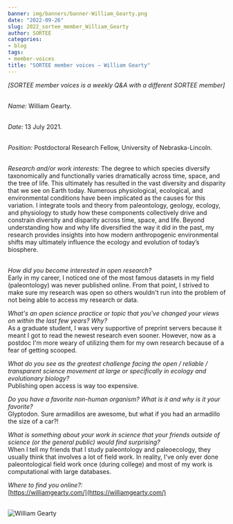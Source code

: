 ```yaml
---
banner: img/banners/banner-William_Gearty.png
date: "2022-09-26"
slug: 2022_sortee_member_William_Gearty
author: SORTEE
categories:
- blog
tags:
- member-voices
title: "SORTEE member voices – William Gearty" 
---
```



*[SORTEE member voices is a weekly Q&A with a different SORTEE member]*   
&nbsp;
&nbsp;

_Name:_ William Gearty.   
&nbsp;

_Date:_ 13 July 2021.   
&nbsp;

_Position:_ Postdoctoral Research Fellow, University of Nebraska-Lincoln.   
&nbsp;

_Research and/or work interests:_ The degree to which species diversify taxonomically and functionally varies dramatically across time, space, and the tree of life. This ultimately has resulted in the vast diversity and disparity that we see on Earth today. Numerous physiological, ecological, and environmental conditions have been implicated as the causes for this variation. I integrate tools and theory from paleontology, geology, ecology, and physiology to study how these components collectively drive and constrain diversity and disparity across time, space, and life. Beyond understanding how and why life diversified the way it did in the past, my research provides insights into how modern anthropogenic environmental shifts may ultimately influence the ecology and evolution of today’s biosphere.   
&nbsp;
&nbsp;

_How did you become interested in open research?_   
Early in my career, I noticed one of the most famous datasets in my field (paleontology) was never published online. From that point, I strived to make sure my research was open so  others wouldn't run into the problem of not being able to access my research or data.
&nbsp;
&nbsp;

_What's an open science practice or topic that you've changed your views on within the last few years? Why?_   
As a graduate student, I was very supportive of preprint servers because it meant I got to read the newest research even sooner. However, now as a postdoc I'm more weary of utilizing them for my own research because of a fear of getting scooped.
&nbsp;
&nbsp;

_What do you see as the greatest challenge facing the open / reliable / transparent science movement at large or specifically in ecology and evolutionary biology?_   
Publishing open access is way too expensive.
&nbsp;
&nbsp;

_Do you have a favorite non-human organism? What is it and why is it your favorite?_   
Glyptodon. Sure armadillos are awesome, but what if you had an armadillo the size of a car?!
&nbsp;
&nbsp;

_What is something about your work in science that your friends outside of science (or the general public) would find surprising?_   
When I tell my friends that I study paleontology and paleoecology, they usually think that involves a lot of field work. In reality, I've only ever done paleontological field work once (during college) and most of my work is computational with large databases.
&nbsp;
&nbsp;

_Where to find you online?:_   
[https://williamgearty.com/](https://williamgearty.com/)   
&nbsp;
&nbsp;

![William Gearty](/img/William_Gearty.png)    
&nbsp;